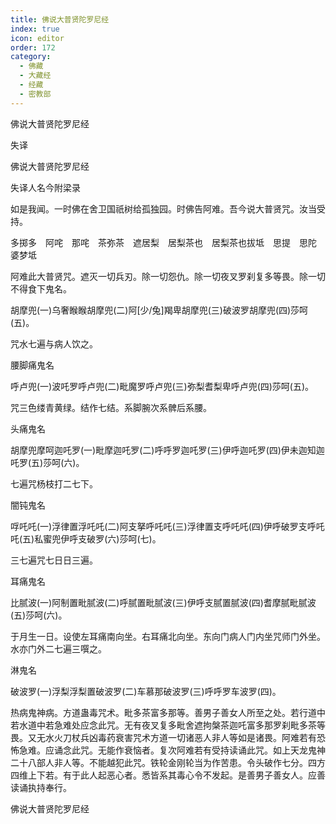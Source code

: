 ```yaml
---
title: 佛说大普贤陀罗尼经
index: true
icon: editor
order: 172
category:
  - 佛藏
  - 大藏经
  - 经藏
  - 密教部
---
```


  佛说大普贤陀罗尼经  

失译  

佛说大普贤陀罗尼经  

失译人名今附梁录  

如是我闻。一时佛在舍卫国祇树给孤独园。时佛告阿难。吾今说大普贤咒。汝当受持。  

多掷多　阿咤　那咤　茶弥茶　遮居梨　居梨茶也　居梨茶也拔坻　思提　思陀　婆梦坻  

阿难此大普贤咒。遮灭一切兵刃。除一切怨仇。除一切夜叉罗刹复多等畏。除一切不得食下鬼名。  

胡摩兜(一)乌奢睺睺胡摩兜(二)阿[少/兔]羯卑胡摩兜(三)破波罗胡摩兜(四)莎呵(五)。  

咒水七遍与病人饮之。  

腰脚痛鬼名  

呼卢兜(一)波吒罗呼卢兜(二)毗魔罗呼卢兜(三)弥梨耆梨卑呼卢兜(四)莎呵(五)。  

咒三色缕青黄绿。结作七结。系脚腕次系髀后系腰。  

头痛鬼名  

胡摩兜摩呵迦吒罗(一)毗摩迦吒罗(二)呼呼罗迦吒罗(三)伊呼迦吒罗(四)伊未迦知迦吒罗(五)莎呵(六)。  

七遍咒杨枝打二七下。  

闇钝鬼名  

哹吒吒(一)浮律置浮吒吒(二)阿支拏呼吒吒(三)浮律置支呼吒吒(四)伊呼破罗支呼吒吒(五)私蜜兜伊呼支破罗(六)莎呵(七)。  

三七遍咒七日日三遍。  

耳痛鬼名  

比腻波(一)阿制置毗腻波(二)呼腻置毗腻波(三)伊呼支腻置腻波(四)耆摩腻毗腻波(五)莎呵(六)。  

于月生一日。设使左耳痛南向坐。右耳痛北向坐。东向门病人门内坐咒师门外坐。水亦门外二七遍三噀之。  

淋鬼名  

破波罗(一)浮梨浮梨置破波罗(二)车慕那破波罗(三)呼呼罗车波罗(四)。  

热病鬼神病。方道蛊毒咒术。毗多茶富多那等。善男子善女人所至之处。若行道中若水道中若急难处应念此咒。无有夜叉复多毗舍遮拘槃茶迦吒富多那罗刹毗多茶等畏。又无水火刀杖兵凶毒药衰害咒术方道一切诸恶人非人等如是诸畏。阿难若有恐怖急难。应诵念此咒。无能作衰恼者。复次阿难若有受持读诵此咒。如上天龙鬼神二十八部人非人等。不能越犯此咒。铁轮金刚轮当为作苦患。令头破作七分。四方四维上下若。有于此人起恶心者。悉皆系其毒心令不发起。是善男子善女人。应善读诵执持奉行。  

佛说大普贤陀罗尼经  
